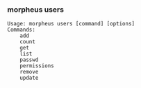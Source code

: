 ### morpheus users

```
Usage: morpheus users [command] [options]
Commands:
	add
	count
	get
	list
	passwd
	permissions
	remove
	update
```
